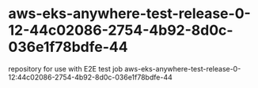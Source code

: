 # aws-eks-anywhere-test-release-0-12-44c02086-2754-4b92-8d0c-036e1f78bdfe-44
repository for use with E2E test job aws-eks-anywhere-test-release-0-12:44c02086-2754-4b92-8d0c-036e1f78bdfe-44

